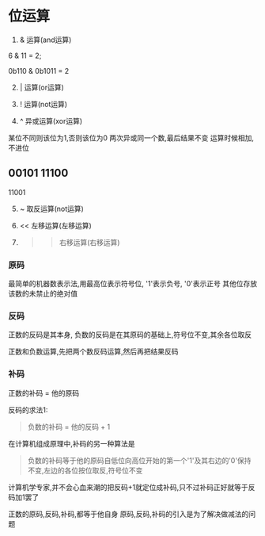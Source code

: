 # 位运算



1. & 运算(and运算)

6 & 11 = 2;

0b110  & 0b1011 = 2


2. | 运算(or运算)

3. ! 运算(not运算)

4. ^ 异或运算(xor运算)

某位不同则该位为1,否则该位为0
两次异或同一个数,最后结果不变
运算时候相加,不进位

00101
11100
------
11001

5. ~ 取反运算(not运算)


6. << 左移运算(左移运算)

7. >> 右移运算(右移运算)



### 原码
最简单的机器数表示法,用最高位表示符号位, '1'表示负号, '0'表示正号
其他位存放该数的未禁止的绝对值

### 反码
正数的反码是其本身,
负数的反码是在其原码的基础上,符号位不变,其余各位取反

正数和负数运算,先把两个数反码运算,然后再把结果反码

### 补码
正数的补码 = 他的原码

反码的求法1:
> 负数的补码 = 他的反码 + 1

在计算机组成原理中,补码的另一种算法是

> 负数的补码等于他的原码自低位向高位开始的第一个'1'及其右边的'0'保持不变,左边的各位按位取反,符号位不变

计算机学专家,并不会心血来潮的把反码+1就定位成补码,只不过补码正好就等于反码加1罢了


正数的原码,反码,补码,都等于他自身
原码,反码,补码的引入是为了解决做减法的问题